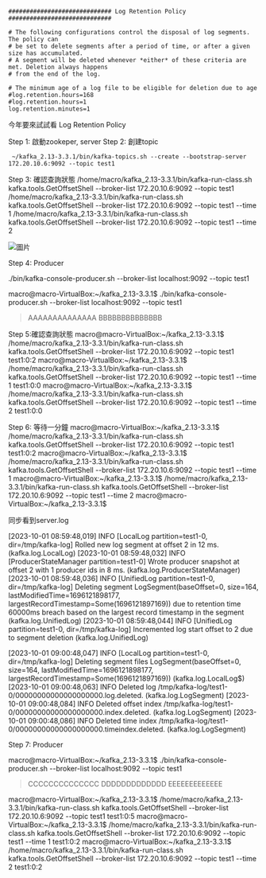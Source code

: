 ```
############################# Log Retention Policy #############################

# The following configurations control the disposal of log segments. The policy can
# be set to delete segments after a period of time, or after a given size has accumulated.
# A segment will be deleted whenever *either* of these criteria are met. Deletion always happens
# from the end of the log.

# The minimum age of a log file to be eligible for deletion due to age
#log.retention.hours=168
#log.retention.hours=1
log.retention.minutes=1

```


今年要來試試看 Log Retention Policy

Step 1: 啟動zookeper, server
Step 2: 創建topic
```
 ~/kafka_2.13-3.3.1/bin/kafka-topics.sh --create --bootstrap-server 172.20.10.6:9092 --topic test1
```
Step 3: 確認查詢狀態
/home/macro/kafka_2.13-3.3.1/bin/kafka-run-class.sh kafka.tools.GetOffsetShell --broker-list 172.20.10.6:9092 --topic test1
/home/macro/kafka_2.13-3.3.1/bin/kafka-run-class.sh kafka.tools.GetOffsetShell --broker-list 172.20.10.6:9092 --topic test1 --time 1
/home/macro/kafka_2.13-3.3.1/bin/kafka-run-class.sh kafka.tools.GetOffsetShell --broker-list 172.20.10.6:9092 --topic test1 --time 2

![圖片](https://github.com/comtw2005/KafkaHandle/assets/46416652/8e523bf0-c7d3-45c7-af0c-b4f68c3795f7)

Step 4: Producer

./bin/kafka-console-producer.sh --broker-list localhost:9092 --topic test1

macro@macro-VirtualBox:~/kafka_2.13-3.3.1$ ./bin/kafka-console-producer.sh --broker-list localhost:9092 --topic test1
>AAAAAAAAAAAAAA
>BBBBBBBBBBBBBB
>


Step 5:確認查詢狀態
macro@macro-VirtualBox:~/kafka_2.13-3.3.1$ /home/macro/kafka_2.13-3.3.1/bin/kafka-run-class.sh kafka.tools.GetOffsetShell --broker-list 172.20.10.6:9092 --topic test1 
test1:0:2
macro@macro-VirtualBox:~/kafka_2.13-3.3.1$ /home/macro/kafka_2.13-3.3.1/bin/kafka-run-class.sh kafka.tools.GetOffsetShell --broker-list 172.20.10.6:9092 --topic test1 --time 1
test1:0:0
macro@macro-VirtualBox:~/kafka_2.13-3.3.1$ /home/macro/kafka_2.13-3.3.1/bin/kafka-run-class.sh kafka.tools.GetOffsetShell --broker-list 172.20.10.6:9092 --topic test1 --time 2
test1:0:0

Step 6: 等待一分鐘
macro@macro-VirtualBox:~/kafka_2.13-3.3.1$ /home/macro/kafka_2.13-3.3.1/bin/kafka-run-class.sh kafka.tools.GetOffsetShell --broker-list 172.20.10.6:9092 --topic test1 
test1:0:2
macro@macro-VirtualBox:~/kafka_2.13-3.3.1$ /home/macro/kafka_2.13-3.3.1/bin/kafka-run-class.sh kafka.tools.GetOffsetShell --broker-list 172.20.10.6:9092 --topic test1 --time 1
macro@macro-VirtualBox:~/kafka_2.13-3.3.1$ /home/macro/kafka_2.13-3.3.1/bin/kafka-run-class.sh kafka.tools.GetOffsetShell --broker-list 172.20.10.6:9092 --topic test1 --time 2
macro@macro-VirtualBox:~/kafka_2.13-3.3.1$ 

同步看到server.log

[2023-10-01 08:59:48,019] INFO [LocalLog partition=test1-0, dir=/tmp/kafka-log] Rolled new log segment at offset 2 in 12 ms. (kafka.log.LocalLog)
[2023-10-01 08:59:48,032] INFO [ProducerStateManager partition=test1-0] Wrote producer snapshot at offset 2 with 1 producer ids in 8 ms. (kafka.log.ProducerStateManager)
[2023-10-01 08:59:48,036] INFO [UnifiedLog partition=test1-0, dir=/tmp/kafka-log] Deleting segment LogSegment(baseOffset=0, size=164, lastModifiedTime=1696121898177, largestRecordTimestamp=Some(1696121897169)) due to retention time 60000ms breach based on the largest record timestamp in the segment (kafka.log.UnifiedLog)
[2023-10-01 08:59:48,044] INFO [UnifiedLog partition=test1-0, dir=/tmp/kafka-log] Incremented log start offset to 2 due to segment deletion (kafka.log.UnifiedLog)

[2023-10-01 09:00:48,047] INFO [LocalLog partition=test1-0, dir=/tmp/kafka-log] Deleting segment files LogSegment(baseOffset=0, size=164, lastModifiedTime=1696121898177, largestRecordTimestamp=Some(1696121897169)) (kafka.log.LocalLog$)
[2023-10-01 09:00:48,063] INFO Deleted log /tmp/kafka-log/test1-0/00000000000000000000.log.deleted. (kafka.log.LogSegment)
[2023-10-01 09:00:48,084] INFO Deleted offset index /tmp/kafka-log/test1-0/00000000000000000000.index.deleted. (kafka.log.LogSegment)
[2023-10-01 09:00:48,086] INFO Deleted time index /tmp/kafka-log/test1-0/00000000000000000000.timeindex.deleted. (kafka.log.LogSegment)

Step 7: Producer

macro@macro-VirtualBox:~/kafka_2.13-3.3.1$ ./bin/kafka-console-producer.sh --broker-list localhost:9092 --topic test1
>CCCCCCCCCCCCCC
>DDDDDDDDDDDDD
>EEEEEEEEEEEEE
>

macro@macro-VirtualBox:~/kafka_2.13-3.3.1$ /home/macro/kafka_2.13-3.3.1/bin/kafka-run-class.sh kafka.tools.GetOffsetShell --broker-list 172.20.10.6:9092 --topic test1 
test1:0:5
macro@macro-VirtualBox:~/kafka_2.13-3.3.1$ /home/macro/kafka_2.13-3.3.1/bin/kafka-run-class.sh kafka.tools.GetOffsetShell --broker-list 172.20.10.6:9092 --topic test1 --time 1
test1:0:2
macro@macro-VirtualBox:~/kafka_2.13-3.3.1$ /home/macro/kafka_2.13-3.3.1/bin/kafka-run-class.sh kafka.tools.GetOffsetShell --broker-list 172.20.10.6:9092 --topic test1 --time 2
test1:0:2




















